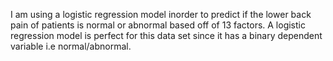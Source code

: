I am using a logistic regression model inorder to predict if the lower back pain of patients is normal or abnormal based off of 13 factors.
A logistic regression model is perfect for this data set since it has a binary dependent variable i.e normal/abnormal.
